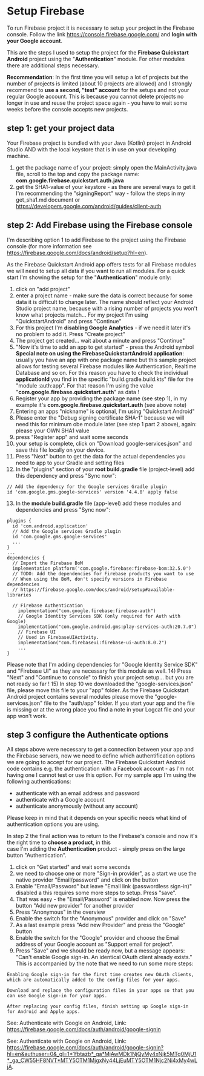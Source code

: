 # Setup Firebase

To run Firebase project it is necessary to setup your project in the Firebase console. Follow the link
https://console.firebase.google.com/ and **login with your Google account**.

This are the steps I used to setup the project for the **Firebase Quickstart Android** project using the "**Authentication**" module. 
For other modules there are additional steps necessary.

**Recommendation**: In the first time you will setup a lot of projects but the number of projects is limited
(about 10 projects are allowed) and I strongly recommend to **use a second, "test" account** for the setups and 
not your regular Google account. This is because you cannot delete projects no longer in use and reuse the 
project space again - you have to wait some weeks before the console accepts new projects.

## step 1: get your project data

Your Firebase project is bundled with your Java (Kotlin) project in Android Studio AND with the local keystore 
that is in use on your developing machine. 

1) get the package name of your project: simply open the MainActivity.java file, scroll to the top and copy 
the package name: **com.google.firebase.quickstart.auth.java**
2) get the SHA1-value of your keystore - as there are several ways to get it I'm recommending the 
"signingReport" way - follow the steps in my get_sha1.md document or https://developers.google.com/android/guides/client-auth

## step 2: Add Firebase using the Firebase console

I'm describing option 1 to add Firebase to the project using the Firebase console (for more information 
see https://firebase.google.com/docs/android/setup?hl=en).

As the Firebase Quickstart Android app offers tests for all Firebase modules we will need to setup all data if you want to run 
all modules. For a quick start I'm showing the setup for the "**Authentication**" module only:

1) click on "add project"
2) enter a project name - make sure the data is correct because for some data it is difficult to change later. The name should 
reflect your Android Studio project name, because with a rising number of projects you won't know what projects match... For 
my project I'm using "QuickstartAndroid" and press "Continue"
3) For this project I'm **disabling Google Analytics** - if we need it later it's no problem to add it. Press "Create project"
4) The project get created... wait about a minute and press "Continue"
5) "Now it's time to add an app to get started" - press the Android symbol
**Special note on using the FirebaseQuickstartAndroid application**: usually you have an app with one package name but this sample 
project allows for testing several Firebase modules like Authentication, Realtime Database and so on. For this reason you have to 
check the individual **applicationId** you find in the specific "build.gradle.build.kts" file for the "module :auth:app". For that reason 
I'm using the value "**com.google.firebase.quickstart.auth**" as data ! 
6) Register your app by providing the package name (see step 1), in my example it's **com.google.firebase.quickstart.auth** (see above note)
7) Entering an apps "nickname" is optional, I'm using "Quickstart Android" 
8) Please enter the "Debug signing certificate SHA-1" because we will need this for minimum obe module later (see step 1 part 2 above), again: 
please your OWN SHA1 value
9) press "Register app" and wait some seconds
10) your setup is complete, click on "Download google-services.json" and save this file locally on your device.
11) Press "Next" button to get the data for the actual dependencies you need to app to your Gradle and setting files
12) In the  "plugins" section of your **root build.gradle** file (project-level) add this dependency and press "Sync now":
```plaintext
// Add the dependency for the Google services Gradle plugin
id 'com.google.gms.google-services' version '4.4.0' apply false
```
13) In the  **module build.gradle** file (app-level) add these modules and dependencies and press "Sync now":
```plaintext
plugins {
  id 'com.android.application'
  // Add the Google services Gradle plugin
  id 'com.google.gms.google-services'
  ...
}
...
dependencies {
  // Import the Firebase BoM
  implementation platform('com.google.firebase:firebase-bom:32.5.0')
  // TODO: Add the dependencies for Firebase products you want to use
  // When using the BoM, don't specify versions in Firebase dependencies
  // https://firebase.google.com/docs/android/setup#available-libraries
  
  // Firebase Authentication
    implementation("com.google.firebase:firebase-auth")
    // Google Identity Services SDK (only required for Auth with Google)
    implementation("com.google.android.gms:play-services-auth:20.7.0")
    // Firebase UI
    // Used in FirebaseUIActivity.
    implementation("com.firebaseui:firebase-ui-auth:8.0.2")
    ...
}
```
Please note that I'm adding dependencies for "Google Identity Service SDK" and "Firebase UI" as they are necessary for 
this module as well.
14) Press "Next" and "Continue to console" to finish your project setup... but you are not ready so far !
15) In step 10 we downloaded the "google-services.json" file, please move this file to your "app" folder. As the 
Firebase Quickstart Android project contains several modules please move the "google-services.json" file to the 
"auth/app" folder. If you start your app and the file is missing or at the wrong place you find a note in your Logcat 
file and your app won't work.

## step 3 configure the Authenticate options

All steps above were necessary to get a connection between your app and the Firebase servers, now we need to define which 
authentification options we are going to accept for our project. The Firebase Quickstart Android code contains e.g. the 
authentication with a Facebook account - as I'm not having one I cannot test or use this option. For my sample app I'm 
using the following authentications:
- authenticate with an email address and password
- authenticate with a Google account
- authenticate anonymously (without any account)

Please keep in mind that it depends on your specific needs what kind of authentication options you are using.

In step 2 the final action was to return to the Firebase's console and now it's the right time to **choose a product**, in this  
case I'm adding the **Authentication** product - simply press on the large button "Authentication".
1) click on "Get started" and wait some seconds
2) we need to choose one or more "Sign-in provider", as a start we use the native provider "Email/password" and click on the button
3) Enable "Email/Password" but leave "Email link (passwordless sign-in)" disabled a this requires some more steps to setup. Press "save".
4) That was easy - the "Email/Password" is enabled now. Now press the button "Add new provider" for another provider
5) Press "Anonymous" in the overview
6) Enable the switch for the "Anonymous" provider and click on "Save"
7) As a last example press "Add new Provider" and press the "Google" button
8) Enable the switch for the "Google" provider and choose the Email address of your Google account as "Support email for project".
9) Press "Save" and we should be ready now, but a message appears: "Can't enable Google sign-in. An identical OAuth client already exists." 
This is accompanied by the note that we need to run some more steps:
```plaintext
Enabling Google sign-in for the first time creates new OAuth clients, which are automatically added to the config files for your apps.

Download and replace the configuration files in your apps so that you can use Google sign-in for your apps.

After replacing your config files, finish setting up Google sign-in for Android and Apple apps. 
```
See: Authenticate with Google on Android, Link: https://firebase.google.com/docs/auth/android/google-signin

See: Authenticate with Google on Android, Link: https://firebase.google.com/docs/auth/android/google-signin?hl=en&authuser=0&_gl=1*1fbtazb*_ga*MjAwMDk1NjQyMy4xNjk5MTg0MjU1*_ga_CW55HF8NVT*MTY5OTM1MjgxNy44LjEuMTY5OTM1Njc2Ni4xMy4wLjA.


